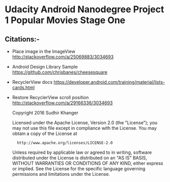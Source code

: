 # Udacity Android Nanodegree Project 1 Popular Movies Stage One

## Citations:-

* Place image in the ImageView
http://stackoverflow.com/a/25069883/3034693

* Android Design Library Sample
https://github.com/chrisbanes/cheesesquare

* RecyclerView docs
https://developer.android.com/training/material/lists-cards.html

* Restore RecyclerView scroll position
http://stackoverflow.com/a/29166336/3034693

    Copyright 2016 Sudhir Khanger
	
    Licensed under the Apache License, Version 2.0 (the "License");
   	you may not use this file except in compliance with the License.
    You may obtain a copy of the License at
 
		http://www.apache.org/licenses/LICENSE-2.0
 
	Unless required by applicable law or agreed to in writing, software
    distributed under the License is distributed on an "AS IS" BASIS,
    WITHOUT WARRANTIES OR CONDITIONS OF ANY KIND, either express or implied.
    See the License for the specific language governing permissions and
    limitations under the License.
 
